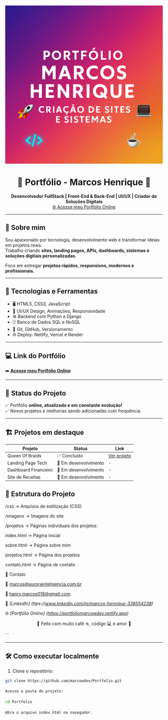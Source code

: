 <p align="center">
  <img src="assets/banner.png" alt="Banner do Portfólio" />
</p>

<h1 align="center">🚀 Portfólio - Marcos Henrique 🚀</h1>

<p align="center">
  <b>Desenvolvedor FullStack | Front-End & Back-End | UI/UX | Criador de Soluções Digitais</b><br>
  <a href="https://portfoliomarcowdev.netlify.app" target="_blank">🌐 Acesse meu Portfólio Online</a>
</p>

---

## 🧠 Sobre mim

Sou apaixonado por tecnologia, desenvolvimento web e transformar ideias em projetos reais.  
Trabalho criando **sites, landing pages, APIs, dashboards, sistemas e soluções digitais personalizadas.**  

Foco em entregar **projetos rápidos, responsivos, modernos e profissionais.**  

---

## 🚀 Tecnologias e Ferramentas

- 🖥️ HTML5, CSS3, JavaScript
- 🎨 UI/UX Design, Animações, Responsividade
- ⚙️ Backend com Python e Django
- 🗄️ Banco de Dados SQL e NoSQL
- 🐙 Git, GitHub, Versionamento
- 🌐 Deploy: Netlify, Vercel e Render

---

## 💻 Link do Portfólio

➡️ **[Acesse meu Portfólio Online](https://portfoliomarcowdev.netlify.app)**  

---

## 📜 Status do Projeto

✅ Portfólio **online, atualizado e em constante evolução!**  
✅ Novos projetos e melhorias sendo adicionadas com frequência.  

---

## 🏗️ Projetos em destaque

| Projeto                    | Status                | Link               |
|----------------------------|-----------------------|--------------------|
| Queen Of Braids            | ✅ Concluído          | [Ver projeto](https://portfoliomarcowdev.netlify.app) |
| Landing Page Tech          | 🔧 Em desenvolvimento | - |
| Dashboard Financeiro       | 🔧 Em desenvolvimento | - |
| Site de Receitas           | 🔧 Em desenvolvimento | - |


## 📁 Estrutura do Projeto

<p>/css → Arquivos de estilização (CSS)</p>
<p>/imagens → Imagens do site</p>
<p>/projetos → Páginas individuais dos projetos</p>
<p>index.html → Página inicial</p>
<p>sobre.html → Página sobre mim</p>
<p>projetos.html → Página dos projetos</p>
<p>contato.html → Página de contato</p>

<p>🤝 Contato</p>

📧 marcos@aurorainteligencia.com.br

📧 hanry.marcos018@gmail.com

💼 *[LinkedIn] (ttps://www.linkedin.com/in/marcos-henrique-338554238)*

🌐 *[Portfólio Online] (https://portfoliomarcowdev.netlify.app)*





<p align="center"> 🖤 Feito com muito café ☕, código 💻 e amor 🖤 </p> ```


---

## 🛠️ Como executar localmente

1. Clone o repositório:
```bash
git clone https://github.com/marcowdev/Portfolio.git

Acesse a pasta do projeto:

cd Portfolio

Abra o arquivo index.html no navegador.

